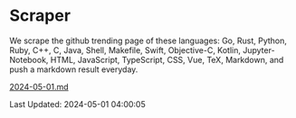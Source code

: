# Scraper

We scrape the github trending page of these languages: Go, Rust, Python, Ruby, C++, C, Java, Shell, Makefile, Swift, Objective-C, Kotlin, Jupyter-Notebook, HTML, JavaScript, TypeScript, CSS, Vue, TeX, Markdown, and push a markdown result everyday.

[2024-05-01.md](https://github.com/yangwenmai/github-trending-backup/blob/master/2024-05-01.md)

Last Updated: 2024-05-01 04:00:05